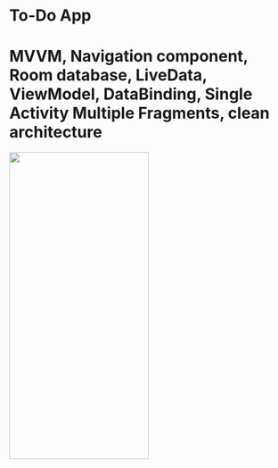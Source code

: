 # To-Do App
# MVVM, Navigation component, Room database, LiveData, ViewModel, DataBinding, Single Activity Multiple Fragments, clean architecture
<img src="https://github.com/naeemazizandroid/ToDoApp/assets/167659156/dc63390f-6fea-470a-8e18-f32ea935ed5b" width="250" height="550"/>

